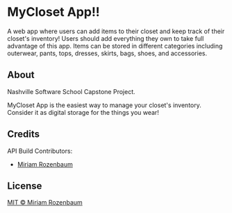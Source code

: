 # MyCloset App!! 

A web app where users can add items to their closet and keep track of their closet's inventory! Users should add everything they own to take full advantage of this app. Items can be stored in different categories including outerwear, pants, tops, dresses, skirts, bags, shoes, and accessories.

## About

Nashville Software School Capstone Project.

MyCloset App is the easiest way to manage your closet's inventory. Consider it as digital storage for the things you wear!

## Credits

API Build Contributors:
  * [Miriam Rozenbaum](https://github.com/mrozenbaum)

## License
[MIT © Miriam Rozenbaum](./LICENSE)